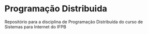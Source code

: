 # Programação Distribuida


Repositório para a disciplina de Programação Distribuída do curso de Sistemas para Internet do IFPB
